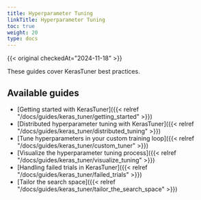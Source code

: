 ```yaml
---
title: Hyperparameter Tuning
linkTitle: Hyperparameter Tuning
toc: true
weight: 20
type: docs
---
```


{{< original checkedAt="2024-11-18" >}}

These guides cover KerasTuner best practices.

## Available guides

- [Getting started with KerasTuner]({{< relref "/docs/guides/keras_tuner/getting_started" >}})
- [Distributed hyperparameter tuning with KerasTuner]({{< relref "/docs/guides/keras_tuner/distributed_tuning" >}})
- [Tune hyperparameters in your custom training loop]({{< relref "/docs/guides/keras_tuner/custom_tuner" >}})
- [Visualize the hyperparameter tuning process]({{< relref "/docs/guides/keras_tuner/visualize_tuning" >}})
- [Handling failed trials in KerasTuner]({{< relref "/docs/guides/keras_tuner/failed_trials" >}})
- [Tailor the search space]({{< relref "/docs/guides/keras_tuner/tailor_the_search_space" >}})
